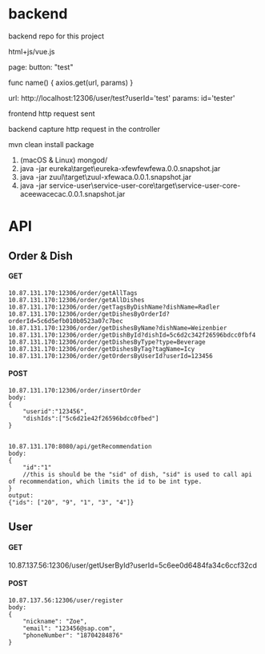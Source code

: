 # backend
backend repo for this project

html+js/vue.js

page: button: "test"

func name() {
	axios.get(url, params)
}

url: http://localhost:12306/user/test?userId='test'
params: id='tester'


frontend http request sent


backend capture http request in the controller



mvn clean install package

1. (macOS & Linux) mongod/
2. java -jar eureka\target\eureka-xfewfewfewa.0.0.snapshot.jar
3. java -jar zuul\target\zuul-xfewaca.0.0.1.snapshot.jar
4. java -jar service-user\service-user-core\target\service-user-core-aceewacecac.0.0.1.snapshot.jar



# API 
## Order & Dish

#### GET
```
10.87.131.170:12306/order/getAllTags
10.87.131.170:12306/order/getAllDishes
10.87.131.170:12306/order/getTagsByDishName?dishName=Radler
10.87.131.170:12306/order/getDishesByOrderId?orderId=5c6d5efb010b0523a07c7bec
10.87.131.170:12306/order/getDishesByName?dishName=Weizenbier
10.87.131.170:12306/order/getDishById?dishId=5c6d2c342f26596bdcc0fbf4
10.87.131.170:12306/order/getDishesByType?type=Beverage
10.87.131.170:12306/order/getDishesByTag?tagName=Icy
10.87.131.170:12306/order/getOrdersByUserId?userId=123456
```

#### POST 
```
10.87.131.170:12306/order/insertOrder
body:
{
	"userid":"123456",
	"dishIds":["5c6d21e42f26596bdcc0fbed"]
}


10.87.131.170:8080/api/getRecommendation
body:
{
	"id":"1"   
	//this is should be the "sid" of dish, "sid" is used to call api of recommendation, which limits the id to be int type.
}
output:
{"ids": ["20", "9", "1", "3", "4"]}

```

## User
#### GET
10.87.137.56:12306/user/getUserById?userId=5c6ee0d6484fa34c6ccf32cd

#### POST
```
10.87.137.56:12306/user/register
body:
{
	"nickname": "Zoe",
	"email": "123456@sap.com",
	"phoneNumber": "18704284876"
}
```
